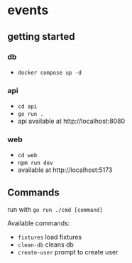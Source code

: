 # events
## getting started
### db
- `docker compose up -d`
### api
- `cd api`
- `go run .`
- api available at http://localhost:8080
### web
- `cd web`
- `npm run dev`
- available at http://localhost:5173

## Commands
run with `go run ./cmd [command]`

Available commands:
- `fixtures` load fixtures
- `clean-db` cleans db
- `create-user` prompt to create user
